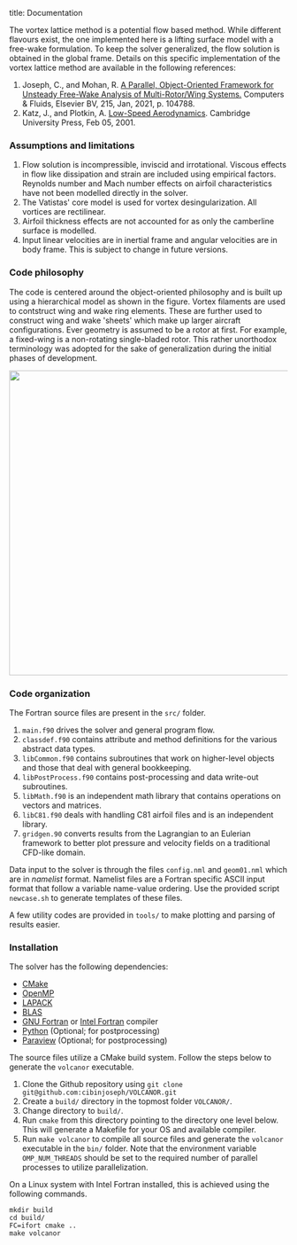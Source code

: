 title: Documentation

The vortex lattice method is a potential flow based method. While different flavours exist, the one implemented here is a lifting surface model with a free-wake formulation. To keep the solver generalized, the flow solution is obtained in the global frame. Details on this specific implementation of the vortex lattice method are available in the following references:

1. Joseph, C., and Mohan, R. [A Parallel, Object-Oriented Framework for Unsteady Free-Wake Analysis of Multi-Rotor/Wing Systems.](https://doi.org/10.1016/j.compfluid.2020.104788) Computers &amp; Fluids, Elsevier BV, 215, Jan, 2021, p. 104788.  
2. Katz, J., and Plotkin, A. [Low-Speed Aerodynamics](https://doi.org/10.1017/CBO9780511810329). Cambridge University Press, Feb 05, 2001.

### Assumptions and limitations
1. Flow solution is incompressible, inviscid and irrotational. Viscous effects in flow like dissipation and strain are included using empirical factors. Reynolds number and Mach number effects on airfoil characteristics have not been modelled directly in the solver.
2. The Vatistas' core model is used for vortex desingularization. All vortices are rectilinear.
3. Airfoil thickness effects are not accounted for as only the camberline surface is modelled.
4. Input linear velocities are in inertial frame and angular velocities are in body frame. This is subject to change in future versions.

### Code philosophy
The code is centered around the object-oriented philosophy and is built up using a hierarchical model as shown in the figure. Vortex filaments are used to contstruct wing and wake ring elements. These are further used to construct wing and wake 'sheets' which make up larger aircraft configurations. Ever geometry is assumed to be a rotor at first. For example, a fixed-wing is a non-rotating single-bladed rotor. This rather unorthodox terminology was adopted for the sake of generalization during the initial phases of development.

<img src="|media|/data_abstraction.png" alt="" width="550pt">

### Code organization
The Fortran source files are present in the `src/` folder.

1. `main.f90` drives the solver and general program flow.  
2. `classdef.f90` contains attribute and method definitions for the various abstract data types.  
3. `libCommon.f90` contains subroutines that work on higher-level objects and those that deal with general bookkeeping.  
4. `libPostProcess.f90` contains post-processing and data write-out subroutines.  
5. `libMath.f90` is an independent math library that contains operations on vectors and matrices.  
6. `libC81.f90` deals with handling C81 airfoil files and is an independent library.  
7. `gridgen.90` converts results from the Lagrangian to an Eulerian framework to better plot pressure and velocity fields on a traditional CFD-like domain.

Data input to the solver is through the files `config.nml` and `geom01.nml` which are in _namelist_ format. Namelist files are a Fortran specific ASCII input format that follow a variable name-value ordering. Use the provided script `newcase.sh` to generate templates of these files.

A few utility codes are provided in `tools/` to make plotting and parsing of results easier.

### Installation
The solver has the following dependencies:

* [CMake](https://cmake.org/install/)
* [OpenMP](https://www.openmp.org/)
* [LAPACK](https://www.netlib.org/lapack/)
* [BLAS](https://www.netlib.org/blas/)
* [GNU Fortran](https://gcc.gnu.org/fortran/) or [Intel Fortran](https://www.intel.com/content/www/us/en/developer/tools/oneapi/fortran-compiler.html) compiler
* [Python](https://www.python.org/) (Optional; for postprocessing)
* [Paraview](https://www.paraview.org/download/) (Optional; for postprocessing)

The source files utilize a CMake build system. Follow the steps below to generate the `volcanor` executable.

1. Clone the Github repository using `git clone git@github.com:cibinjoseph/VOLCANOR.git`
2. Create a `build/` directory in the topmost folder `VOLCANOR/`.
3. Change directory to `build/`.
4. Run `cmake` from this directory pointing to the directory one level below. This will generate a Makefile for your OS and available compiler.
5. Run `make volcanor` to compile all source files and generate the `volcanor` executable in the `bin/` folder. Note that the environment variable `OMP_NUM_THREADS` should be set to the required number of parallel processes to utilize parallelization.

On a Linux system with Intel Fortran installed, this is achieved using the following commands.
```
mkdir build
cd build/
FC=ifort cmake ..
make volcanor
```
